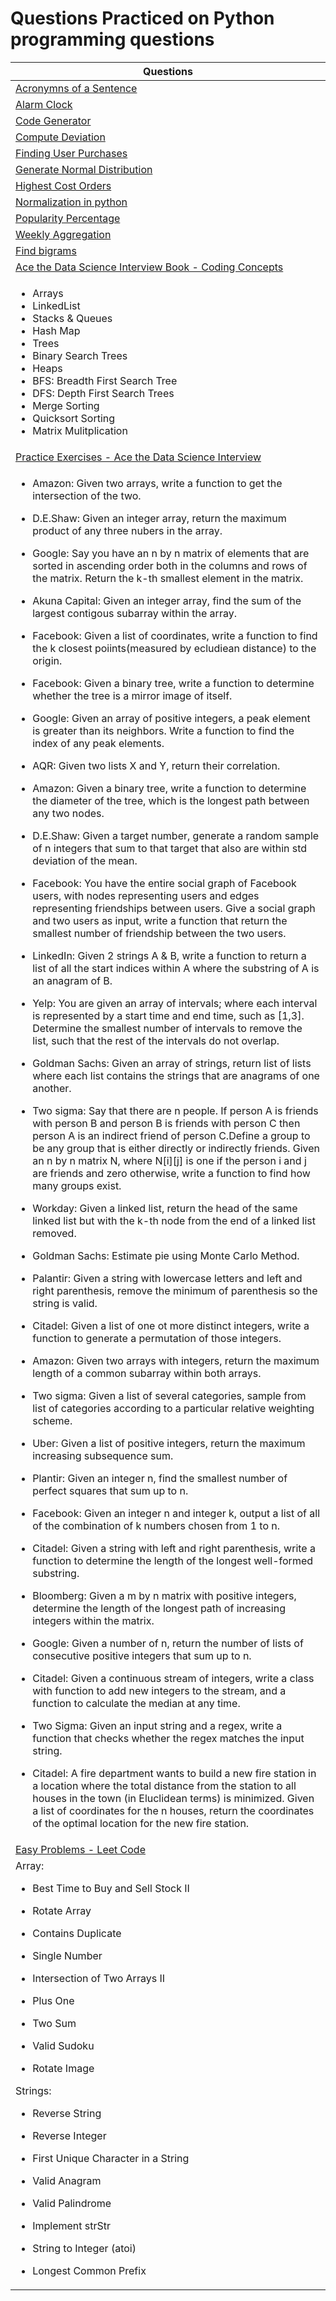 
# Questions Practiced on Python programming questions

| Questions                                           |
| --------------------------------------------------- |
| [Acronymns of a Sentence](https://github.com/mvneema/Python-Programming/blob/main/Python%20Programming%20-%20Beginner/Acronymns%20of%20a%20Sentence.ipynb)|
| [Alarm Clock](https://github.com/mvneema/Python-Programming/blob/main/Python%20Programming%20-%20Beginner/Alarm%20Clock.ipynb)                            |
| [Code Generator](https://github.com/mvneema/Python-Programming/blob/main/Python%20Programming%20-%20Beginner/Code%20Generator.ipynb)                      |
| [Compute Deviation](https://github.com/mvneema/Python-Programming/blob/main/Python%20Programming%20-%20Beginner/Compute%20Deviation.ipynb)                                   |
| [Finding User Purchases](https://github.com/mvneema/Python-Programming/blob/main/Python%20Programming%20-%20Beginner/Finding%20User%20Purchases.ipynb)                       |
| [Generate Normal Distribution](https://github.com/mvneema/Python-Programming/blob/main/Python%20Programming%20-%20Beginner/Generate%20Normal%20Distribution.ipynb)           |
| [Highest Cost Orders](https://github.com/mvneema/Python-Programming/blob/main/Python%20Programming%20-%20Beginner/Highest%20Cost%20Orders.ipynb)                             |
| [Normalization in python](https://github.com/mvneema/Python-Programming/blob/main/Python%20Programming%20-%20Beginner/Normalization%20in%20python.ipynb)                     |
| [Popularity Percentage](https://github.com/mvneema/Python-Programming/blob/main/Python%20Programming%20-%20Beginner/Popularity%20Percentage.ipynb)                           |
| [Weekly Aggregation](https://github.com/mvneema/Python-Programming/blob/main/Python%20Programming%20-%20Beginner/Weekly%20Aggregation.ipynb)                                 |
| [Find bigrams](https://github.com/mvneema/Python-Programming/blob/main/Python%20Programming%20-%20Beginner/find%20bigrams.ipynb)                                             | 
| [Ace the Data Science Interview Book - Coding Concepts](https://github.com/mvneema/Python-Programming/blob/main/Python%20Programming%20-%20Beginner/Ace%20the%20Data%20Science%20Interview%20Book%20-%20Coding%20Concepts%20.ipynb)|
|   <ul><li>Arrays</li><li>LinkedList</li><li>Stacks & Queues</li><li>Hash Map</li><li>Trees</li><li>Binary Search Trees</li><li>Heaps</li><li>BFS: Breadth First Search Tree</li><li>DFS: Depth First Search Trees</li><li>Merge Sorting</li><li>Quicksort Sorting</li><li>Matrix Mulitplication</li></ul> |
| [Practice Exercises - Ace the Data Science Interview](https://github.com/mvneema/Python-Programming/blob/main/Python%20Programming%20-%20Beginner/Practice%20Exercises%20-%20Ace%20the%20Data%20Science%20Interview.ipynb) |
|   <ul><li>Amazon: Given two arrays, write a function to get the intersection of the two.</li></ul><ul><li>D.E.Shaw: Given an integer array, return the maximum product of any three nubers in the array.</li></ul><ul><li>Google: Say you have an n by n matrix of elements that are sorted in ascending order both in the columns and rows of the matrix. Return the k-th smallest element in the matrix.</li></ul><ul><li>Akuna Capital: Given an integer array, find the sum of the largest contigous subarray within the array.</li></ul><ul><li>Facebook: Given a list of coordinates, write a function to find the k closest poiints(measured by ecludiean distance) to the origin.</li></ul><ul><li>Facebook: Given a binary tree, write a function to determine whether the tree is a mirror image of itself.</li></ul><ul><li>Google: Given an array of positive integers, a peak element is greater than its neighbors. Write a function to find the index of any peak elements.</li></ul><ul><li>AQR: Given two lists X and Y, return their correlation.</li></ul><ul><li>Amazon: Given a binary tree, write a function to determine the diameter of the tree, which is the longest path between any two nodes.</li></ul><ul><li>D.E.Shaw: Given a target number, generate a random sample of n integers that sum to that target that also are within std deviation of the mean.</li></ul><ul><li>Facebook: You have the entire social graph of Facebook users, with nodes representing users and edges representing friendships between users. Give a social graph and two users as input, write a function that return the smallest number of friendship between the two users.</li></ul><ul><li>LinkedIn: Given 2 strings A & B, write a function to return a list of all the start indices within A where the substring of A is an anagram of B.</li></ul><ul><li>Yelp: You are given an array of intervals; where each interval is represented by a start time and end time, such as [1,3]. Determine the smallest number of intervals to remove the list, such that the rest of the intervals do not overlap. </li></ul><ul><li>Goldman Sachs: Given an array of strings, return list of lists where each list contains the strings that are anagrams of one another.</li></ul><ul><li>Two sigma: Say that there are n people. If person A is friends with person B and person B is friends with person C then person A is an indirect friend of person C.Define a group to be any group that is either directly or indirectly friends. Given an n by n matrix N, where N[i][j] is one if the person i and j are friends and zero otherwise, write a function to find how many groups exist.</li></ul><ul><li>Workday: Given a linked list, return the head of the same linked list but with the k-th node from the end of a linked list removed.</li></ul><ul><li>Goldman Sachs: Estimate pie using Monte Carlo Method.</li></ul><ul><li>Palantir: Given a string with lowercase letters and left and right parenthesis, remove the minimum of parenthesis so the string is valid.</li></ul><ul><li>Citadel: Given a list of one ot more distinct integers, write a function to generate a permutation of those integers.</li></ul><ul><li>Amazon: Given two arrays with integers, return the maximum length of a common subarray within both arrays. </li></ul><ul><li>Two sigma: Given a list of several categories, sample from list of categories according to a particular relative weighting scheme. </li></ul><ul><li>Uber: Given a list of positive integers, return the maximum increasing subsequence sum.</li></ul><ul><li>Plantir: Given an integer n, find the smallest number of perfect squares that sum up to n. </li></ul><ul><li>Facebook: Given an integer n and integer k, output a list of all of the combination of k numbers chosen from 1 to n. </li></ul><ul><li>Citadel: Given a string with left and right parenthesis, write a function to determine the length of the longest well-formed substring.</li></ul><ul><li>Bloomberg: Given a m by n matrix with positive integers, determine the length of the longest path of increasing integers within the matrix.</li></ul><ul><li>Google: Given a number of n, return the number of lists of consecutive positive integers that sum up to n. </li></ul><ul><li>Citadel: Given a continuous stream of integers, write a class with function to add new integers to the stream, and a function to calculate the median at any time.</li></ul><ul><li>Two Sigma: Given an input string and a regex, write a function that checks whether the regex matches the input string. </li></ul><ul><li>Citadel: A fire department wants to build a new fire station in a location where the total distance from the station to all houses in the town (in Eluclidean terms) is minimized. Given a list of coordinates for the n houses, return the coordinates of the optimal location for the new fire station.</li></ul>|
| [Easy Problems - Leet Code](https://github.com/mvneema/Python-Programming/blob/main/Python%20Programming%20-%20Beginner/Easy%20Problems%20-%20Leet%20Code.ipynb)             |
|   Array: <ul><li>Best Time to Buy and Sell Stock II</li></ul><ul><li>Rotate Array</li></ul><ul><li>Contains Duplicate</li></ul><ul><li>Single Number</li></ul><ul><li>Intersection of Two Arrays II</li></ul><ul><li>Plus One</li></ul><ul><li>Two Sum</li></ul><ul><li>Valid Sudoku</li></ul><ul><li>Rotate Image</li></ul> Strings: <ul><li>Reverse String</li></ul><ul><li>Reverse Integer</li></ul><ul><li>First Unique Character in a String</li></ul><ul><li>Valid Anagram</li></ul><ul><li>Valid Palindrome</li></ul><ul><li>Implement strStr</li></ul><ul><li>String to Integer (atoi)</li></ul><ul><li>Longest Common Prefix</li></ul> |
